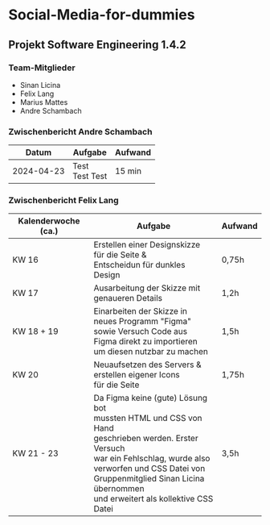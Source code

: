 #  Social-Media-for-dummies
##  Projekt Software Engineering 1.4.2

### Team-Mitglieder
- Sinan Licina
- Felix Lang
- Marius Mattes
- Andre Schambach

### Zwischenbericht Andre Schambach
| Datum | Aufgabe | Aufwand |
| -------- | -------- | -------- |
| 2024-04-23 | Test <br/> Test   Test | 15 min |

### Zwischenbericht Felix Lang
| Kalenderwoche (ca.) | Aufgabe | Aufwand |
| -------- | -------- | -------- |
| KW 16 | Erstellen einer Designskizze <br> für die Seite & <br> Entscheidun für dunkles Design | 0,75h |
| KW 17 | Ausarbeitung der Skizze mit <br> genaueren Details | 1,2h |
| KW 18 + 19 | Einarbeiten der Skizze in <br> neues Programm "Figma" <br> sowie Versuch Code aus <br> Figma direkt zu importieren <br> um diesen nutzbar zu machen | 1,5h |
| KW 20 | Neuaufsetzen des Servers & <br> erstellen eigener Icons <br> für die Seite | 1,75h |
| KW 21 - 23 | Da Figma keine (gute) Lösung bot <br> mussten HTML und CSS von Hand <br> geschrieben werden. Erster Versuch <br> war ein Fehlschlag, wurde also <br> verworfen und CSS Datei von <br> Gruppenmitglied Sinan Licina übernommen <br> und erweitert als kollektive CSS Datei | 3,5h |


